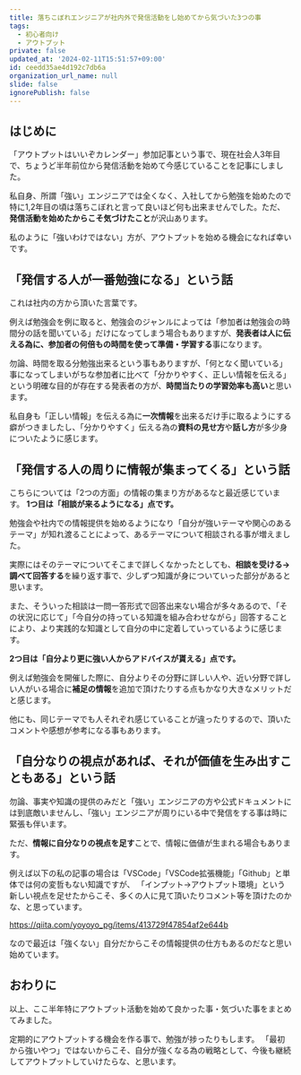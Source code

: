 ```yaml
---
title: 落ちこぼれエンジニアが社内外で発信活動をし始めてから気づいた3つの事
tags:
  - 初心者向け
  - アウトプット
private: false
updated_at: '2024-02-11T15:51:57+09:00'
id: ceedd35ae4d192c7db6a
organization_url_name: null
slide: false
ignorePublish: false
---
```

## はじめに

「アウトプットはいいぞカレンダー」参加記事という事で、現在社会人3年目で、ちょうど半年前位から発信活動を始めて今感じていることを記事にしました。

私自身、所謂「強い」エンジニアでは全くなく、入社してから勉強を始めたので特に1,2年目の頃は落ちこぼれと言って良いほど何も出来ませんでした。ただ、**発信活動を始めたからこそ気づけたこと**が沢山あります。

私のように「強いわけではない」方が、アウトプットを始める機会になれば幸いです。

## 「発信する人が一番勉強になる」という話

これは社内の方から頂いた言葉です。

例えば勉強会を例に取ると、勉強会のジャンルによっては「参加者は勉強会の時間分の話を聞いている」だけになってしまう場合もありますが、**発表者は人に伝える為に、参加者の何倍もの時間を使って準備・学習する**事になります。

勿論、時間を取る分勉強出来るという事もありますが、「何となく聞いている」事になってしまいがちな参加者に比べて「分かりやすく、正しい情報を伝える」という明確な目的が存在する発表者の方が、**時間当たりの学習効率も高い**と思います。

私自身も「正しい情報」を伝える為に**一次情報**を出来るだけ手に取るようにする癖がつきましたし、「分かりやすく」伝える為の**資料の見せ方**や**話し方**が多少身についたように感じます。

## 「発信する人の周りに情報が集まってくる」という話

こちらについては「2つの方面」の情報の集まり方があるなと最近感じています。
**1つ目は「相談が来るようになる」点です。**

勉強会や社内での情報提供を始めるようになり「自分が強いテーマや関心のあるテーマ」が知れ渡ることによって、あるテーマについて相談される事が増えました。

実際にはそのテーマについてそこまで詳しくなかったとしても、**相談を受ける→調べて回答する**を繰り返す事で、少しずつ知識が身についていった部分があると思います。

また、そういった相談は一問一答形式で回答出来ない場合が多々あるので、「その状況に応じて」「今自分の持っている知識を組み合わせながら」回答することにより、より実践的な知識として自分の中に定着していっているように感じます。

**2つ目は「自分より更に強い人からアドバイスが貰える」点です。**

例えば勉強会を開催した際に、自分よりその分野に詳しい人や、近い分野で詳しい人がいる場合に**補足の情報**を追加で頂けたりする点もかなり大きなメリットだと感じます。

他にも、同じテーマでも人それぞれ感じていることが違ったりするので、頂いたコメントや感想が参考になる事もあります。

## 「自分なりの視点があれば、それが価値を生み出すこともある」という話

勿論、事実や知識の提供のみだと「強い」エンジニアの方や公式ドキュメントには到底敵いませんし、「強い」エンジニアが周りにいる中で発信をする事は時に緊張も伴います。

ただ、**情報に自分なりの視点を足す**ことで、情報に価値が生まれる場合もあります。

例えば以下の私の記事の場合は「VSCode」「VSCode拡張機能」「Github」と単体では何の変哲もない知識ですが、
「インプット→アウトプット環境」という新しい視点を足せたからこそ、多くの人に見て頂いたりコメント等を頂けたのかな、と思っています。

https://qiita.com/yoyoyo_pg/items/413729f47854af2e644b

なので最近は「強くない」自分だからこその情報提供の仕方もあるのだなと思い始めています。

## おわりに

以上、ここ半年特にアウトプット活動を始めて良かった事・気づいた事をまとめてみました。

定期的にアウトプットする機会を作る事で、勉強が捗ったりもします。
「最初から強いやつ」ではないからこそ、自分が強くなる為の戦略として、今後も継続してアウトプットしていけたらな、と思います。
